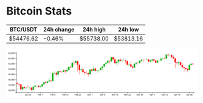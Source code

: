 # Bitcoin Stats

BTC/USDT|24h change|24h high|24h low|
|---|---|---|---|
|$54476.62|-0.46%|$55738.00|$53813.16|

<img src="./chart.svg">
